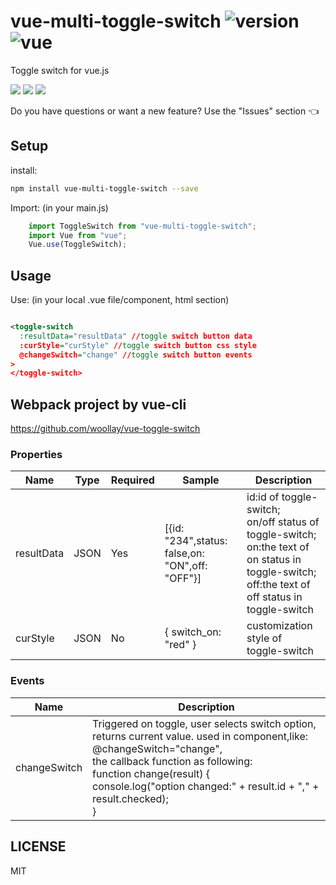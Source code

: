# vue-multi-toggle-switch ![version](https://img.shields.io/badge/version-%20v1.0.8%20-green.svg) ![vue](https://img.shields.io/badge/vue-%20v2.1%20-green.svg) 
Toggle switch for vue.js <br>

<img src="https://img.shields.io/badge/license-MIT-green.svg" /> <img src="https://img.shields.io/badge/dependencies-0-brightgreen.svg" /> <img src="https://img.shields.io/badge/bugs-0-red.svg" />


Do you have questions or want a new feature? Use the "Issues" section :point_left:

## Setup
install:
```bash
npm install vue-multi-toggle-switch --save
```

Import: (in your main.js)
```javascript
	import ToggleSwitch from "vue-multi-toggle-switch";
	import Vue from "vue";
	Vue.use(ToggleSwitch);
```
## Usage
Use: (in your local .vue file/component, html section)

```xml

<toggle-switch 
  :resultData="resultData" //toggle switch button data
  :curStyle="curStyle" //toggle switch button css style
  @changeSwitch="change" //toggle switch button events
>
</toggle-switch>

```
## Webpack project by vue-cli

https://github.com/woollay/vue-toggle-switch


### Properties

| Name            | Type              | Required     | Sample     | Description                        |
| ---             | ---               | ---          | ---         | ---                                |
| resultData      | JSON              | Yes          | [{id: "234",status: false,on: "ON",off: "OFF"}]  | id:id of toggle-switch;<br/>on/off status of toggle-switch; <br/>on:the text of on status in toggle-switch;<br/>off:the text of off status in toggle-switch|
| curStyle        | JSON              | No           | { switch_on: "red" }  | customization style of toggle-switch|



### Events

| Name   | Description              |
| ---    | ---                      |
| changeSwitch | Triggered on toggle, user selects switch option, returns current value. used in component,like:<br/>@changeSwitch="change",<br/>the callback function as following:<br/>function change(result) {<br/>console.log("option changed:" + result.id + "," + result.checked);<br/>}<br/>    |



## LICENSE
MIT

